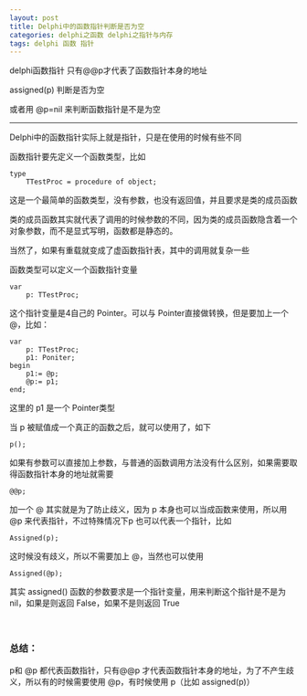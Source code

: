 ```yaml
---
layout: post
title: Delphi中的函数指针判断是否为空
categories: delphi之函数 delphi之指针与内存
tags: delphi 函数 指针
---
```



delphi函数指针 只有@@p才代表了函数指针本身的地址  

assigned(p) 判断是否为空

或者用 @p=nil 来判断函数指针是不是为空

--- 

Delphi中的函数指针实际上就是指针，只是在使用的时候有些不同

函数指针要先定义一个函数类型，比如

    type
        TTestProc = procedure of object;

这是一个最简单的函数类型，没有参数，也没有返回值，并且要求是类的成员函数

类的成员函数其实就代表了调用的时候参数的不同，因为类的成员函数隐含着一个对象参数，而不是显式写明，函数都是静态的。

当然了，如果有重载就变成了虚函数指针表，其中的调用就复杂一些

函数类型可以定义一个函数指针变量

    var
        p: TTestProc;

这个指针变量是4自己的 Pointer。可以与 Pointer直接做转换，但是要加上一个 @，比如：

    var
        p: TTestProc;
        p1: Poniter;
    begin
        p1:= @p;
        @p:= p1;
    end;

这里的 p1 是一个 Pointer类型

当 p 被赋值成一个真正的函数之后，就可以使用了，如下

    p();

如果有参数可以直接加上参数，与普通的函数调用方法没有什么区别，如果需要取得函数指针本身的地址就需要

    @@p;

加一个 @ 其实就是为了防止歧义，因为 p 本身也可以当成函数来使用，所以用 @p 来代表指针，不过特殊情况下p 也可以代表一个指针，比如

    Assigned(p);

这时候没有歧义，所以不需要加上 @，当然也可以使用

    Assigned(@p);

其实 assigned() 函数的参数要求是一个指针变量，用来判断这个指针是不是为 nil，如果是则返回 False，如果不是则返回 True

　　
### 总结：

p和 @p 都代表函数指针，只有@@p 才代表函数指针本身的地址，为了不产生歧义，所以有的时候需要使用 @p，有时候使用 p（比如 assigned(p)）